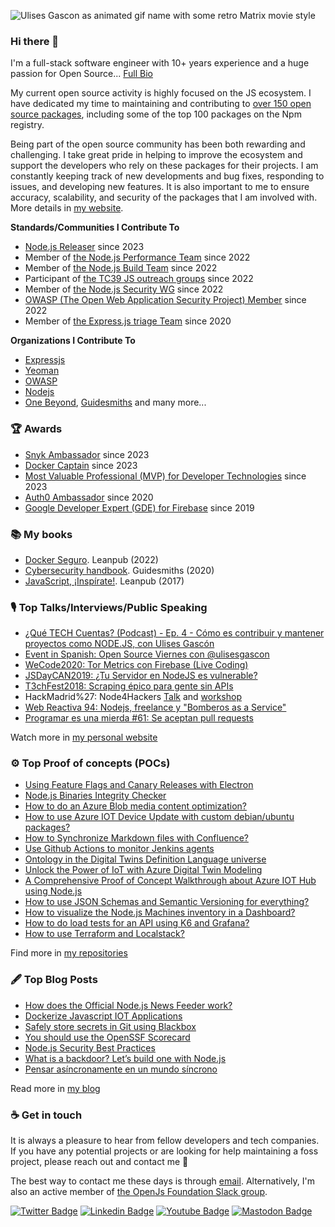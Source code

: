 ![Ulises Gascon as animated gif name with some retro Matrix movie style](https://raw.githubusercontent.com/UlisesGascon/ulisesgascon/main/WztPTtFL.gif)

### Hi there 👋

I'm a full-stack software engineer with 10+ years experience and a huge passion for Open Source... [Full Bio](https://resume.ulisesgascon.com/)

My current open source activity is highly focused on the JS ecosystem. I have dedicated my time to maintaining and contributing to [over 150 open source packages](https://www.npmjs.com/~ulisesgascon), including some of the top 100 packages on the Npm registry.

Being part of the open source community has been both rewarding and challenging. I take great pride in helping to improve the ecosystem and support the developers who rely on these packages for their projects. I am constantly keeping track of new developments and bug fixes, responding to issues, and developing new features. It is also important to me to ensure accuracy, scalability, and security of the packages that I am involved with. More details in [my website](https://opensource.ulisesgascon.com/).

**Standards/Communities I Contribute To**

- [Node.js Releaser](https://speaking.ulisesgascon.com/nodejs-releases-working-group) since 2023
- Member of [the Node.js Performance Team](https://speaking.ulisesgascon.com/nodejs-performance-team) since 2022
- Member of [the Node.js Build Team](https://speaking.ulisesgascon.com/nodejs-build-team) since 2022
- Participant of [the TC39 JS outreach groups](https://speaking.ulisesgascon.com/tc39-js-outreach-groups) since 2022
- Member of [the Node.js Security WG](https://speaking.ulisesgascon.com/nodejs-security-working-group) since 2022
- [OWASP (The Open Web Application Security Project) Member](https://owasp.org/) since 2022
- Member of [the Express.js triage Team](https://github.com/orgs/expressjs/teams/triagers) since 2020

**Organizations I Contribute To**
- [Expressjs](https://github.com/orgs/expressjs/people)
- [Yeoman](https://github.com/orgs/yeoman/people)
- [OWASP](https://github.com/OWASP/NodeGoat/commits?author=UlisesGascon)
- [Nodejs](https://github.com/orgs/nodejs/people)
- [One Beyond](https://github.com/orgs/onebeyond/people), [Guidesmiths](https://github.com/orgs/guidesmiths/people) and many more...

### 🏆 Awards
- [Snyk Ambassador](https://snyk.io/snyk-ambassadors/) since 2023
- [Docker Captain](https://www.docker.com/captains/ulises-gascon/) since 2023
- [Most Valuable Professional (MVP) for Developer Technologies](https://mvp.microsoft.com/en-us/PublicProfile/5005253) since 2023
- [Auth0 Ambassador](https://auth0.com/ambassador-program/ambassadors) since 2020
- [Google Developer Expert (GDE) for Firebase](https://developers.google.com/community/experts/directory/profile/profile-ulises-gascon) since 2019

### 📚 My books

- [Docker Seguro](https://dockerseguro.ulisesgascon.com/). Leanpub (2022)
- [Cybersecurity handbook](https://github.com/guidesmiths/cybersecurity-handbook). Guidesmiths (2020)
- [JavaScript, ¡Inspírate!](https://javascriptinspirate.ulisesgascon.com/). Leanpub (2017)

### 🎙 Top Talks/Interviews/Public Speaking
- [¿Qué TECH Cuentas? (Podcast) - Ep. 4 - Cómo es contribuir y mantener proyectos como NODE.JS, con Ulises Gascón](https://www.youtube.com/watch?v=hUMkv7kXYS8)
- [Event in Spanish: Open Source Viernes con @ulisesgascon](https://www.youtube.com/watch?v=vcSLx1PIsmo)
- [WeCode2020: Tor Metrics con Firebase (Live Coding)](https://speaking.ulisesgascon.com/wecode2020-tor-metrics-con-firebase)
- [JSDayCAN2019: ¿Tu Servidor en NodeJS es vulnerable?](https://speaking.ulisesgascon.com/jsday-canarias-2019-servidor-nodejs-vulnerable)
- [T3chFest2018: Scraping épico para gente sin APIs](https://speaking.ulisesgascon.com/techfest2018-scraping-epico-para-gente-sin-apis)
- HackMadrid%27: Node4Hackers [Talk](https://speaking.ulisesgascon.com/hack-madrid-27-node4hackers) and [workshop](https://speaking.ulisesgascon.com/hack-madrid-27-workshop-node4hackers)
- [Web Reactiva 94: Nodejs, freelance y "Bomberos as a Service"](https://speaking.ulisesgascon.com/web-reactiva-94)
- [Programar es una mierda #61: Se aceptan pull requests](https://speaking.ulisesgascon.com/programar-es-una-mierda-61)

Watch more in [my personal website](https://speaking.ulisesgascon.com/)

### ⚙️ Top Proof of concepts (POCs)
- [Using Feature Flags and Canary Releases with Electron](https://github.com/UlisesGascon/poc-feature-flags-canary-releases)
- [Node.js Binaries Integrity Checker](https://github.com/UlisesGascon/nodejs-distribution-system-monitoring)
- [How to do an Azure Blob media content optimization?](https://github.com/UlisesGascon/poc-azure-blob-media-optimization)
- [How to use Azure IOT Device Update with custom debian/ubuntu packages?](https://github.com/UlisesGascon/poc-azure-iot-du-custom-package)
- [How to Synchronize Markdown files with Confluence?](https://github.com/UlisesGascon/poc-sync-markdown-with-confluence)
- [Use Github Actions to monitor Jenkins agents](https://github.com/UlisesGascon/jenkins-status-alerts-and-reporting)
- [Ontology in the Digital Twins Definition Language universe](https://github.com/UlisesGascon/POC-azure-IOT-DTDL-ontology)
- [Unlock the Power of IoT with Azure Digital Twin Modeling](https://github.com/UlisesGascon/POC-azure-iot-digital-twins-modeling)
- [A Comprehensive Proof of Concept Walkthrough about Azure IOT Hub using Node.js](https://github.com/UlisesGascon/POC-azure-iot-hub-device-communications)
- [How to use JSON Schemas and Semantic Versioning for everything?](https://github.com/UlisesGascon/POC-semver-and-json-schemas)
- [How to visualize the Node.js Machines inventory in a Dashboard?](https://github.com/UlisesGascon/poc-nodejs-machines-ping-dashboard)
- [How to do load tests for an API using K6 and Grafana?](https://github.com/UlisesGascon/PoC-Load-test)
- [How to use Terraform and Localstack?](https://github.com/UlisesGascon/sample-terraform-localstack)


Find more in [my repositories](https://github.com/UlisesGascon?tab=repositories)

### 🖋 Top Blog Posts

- [How does the Official Node.js News Feeder work?](https://dev.to/ulisesgascon/how-does-the-official-nodejs-news-feeder-work-2fa6)
- [Dockerize Javascript IOT Applications](https://dev.to/ulisesgascon/dockerize-javascript-iot-applications-4327)
- [Safely store secrets in Git using Blackbox](https://dev.to/ulisesgascon/safely-store-secrets-in-git-using-blackbox-419c)
- [You should use the OpenSSF Scorecard](https://dev.to/ulisesgascon/you-should-use-the-openssf-scorecard-4eh4)
- [Node.js Security Best Practices](https://nodejs.org/en/docs/guides/security/)
- [What is a backdoor? Let’s build one with Node.js](https://snyk.io/blog/what-is-a-backdoor/)
- [Pensar asíncronamente en un mundo síncrono](https://blog.ulisesgascon.com/pensar-asincronamente-en-un-mundo-sincrono)

Read more in [my blog](https://blog.ulisesgascon.com/)

### ☕️ Get in touch

It is always a pleasure to hear from fellow developers and tech companies. If you have any potential projects or are looking for help maintaining a foss project, please reach out and contact me 🙂


The best way to contact me these days is through [email](mailto:ulises@linux.com?subject=I%20saw%20your%20github%20profile!&body=Hi%20Ulises!%0A%0AMy%20name%20is%20%7Byour%20name%7D%20and%20I%20want%20to%20%7Byour%20message%7D). Alternatively, I'm also an active member of [the OpenJs Foundation Slack group](https://openjsf.org/collaboration/).


[![Twitter Badge](https://img.shields.io/badge/-@kom_256-1ca0f1?style=flat-square&labelColor=1ca0f1&logo=twitter&logoColor=white&link=https://twitter.com/kom_256)](https://twitter.com/kom_256) [![Linkedin Badge](https://img.shields.io/badge/-ulisesgascon-blue?style=flat-square&logo=Linkedin&logoColor=white&link=https://www.linkedin.com/in/ulisesgascon/)](https://www.linkedin.com/in/ulisesgascon/) [![Youtube Badge](https://img.shields.io/badge/-UlisesGasconDev-FF0000?style=flat-square&logo=Youtube&logoColor=white&link=https://www.youtube.com/@ulisesgascondev)](https://www.youtube.com/@ulisesgascondev) [![Mastodon Badge](https://img.shields.io/badge/-@ulisesgascon@fosstodon.org-6364FF?style=flat-square&logo=Mastodon&logoColor=white&link=https://fosstodon.org/@ulisesgascon)](https://fosstodon.org/@ulisesgascon)

